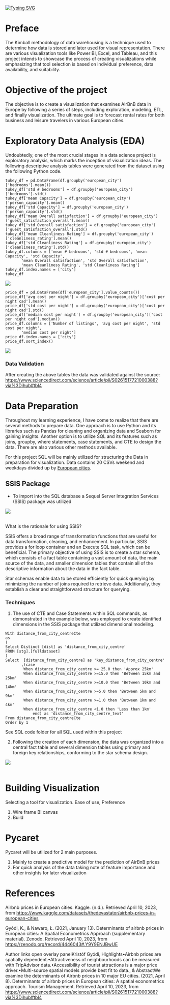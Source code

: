 [![Typing SVG](https://readme-typing-svg.herokuapp.com?font=Fira+Code&size=50&pause=1000&color=000000&background=EBEBEB00&width=1500&height=200&lines=Creating+Business+Intelligence+Visualization)](https://git.io/typing-svg)

# Preface
The Kimball methodology of data warehousing is a technique used to determine how data is stored and later used for visual representation. There are various visualization tools like Power BI, Excel, and Tableau, and this project intends to showcase the process of creating visualizations while emphasizing that tool selection is based on individual preference, data availability, and suitability. 

# Objective of the project
The objective is to create a visualization that examines AirBnB data in Europe by following a series of steps, including exploration, modeling, ETL, and finally visualization. The ultimate goal is to forecast rental rates for both business and leisure travelers in various European cities.

# Exploratory Data Analysis (EDA)
Undoubtedly, one of the most crucial stages in a data science project is exploratory analysis, which marks the inception of visualization ideas. The following descriptive analysis tables were generated from the dataset using the following Python code.

```
tukey_df = pd.DataFrame(df.groupby('european_city')['bedrooms'].mean())
tukey_df['std # bedrooms'] = df.groupby('european_city')['bedrooms'].std()
tukey_df['mean Capacity'] = df.groupby('european_city')['person_capacity'].mean()
tukey_df['std Capacity'] = df.groupby('european_city')['person_capacity'].std()
tukey_df['mean Overall satisfaction'] = df.groupby('european_city')['guest_satisfaction_overall'].mean()
tukey_df['std Overall satisfaction'] = df.groupby('european_city')['guest_satisfaction_overall'].std()
tukey_df['mean Cleanliness Rating'] = df.groupby('european_city')['cleanliness_rating'].mean()
tukey_df['std Cleanliness Rating'] = df.groupby('european_city')['cleanliness_rating'].std()
tukey_df.columns = ['mean # bedrooms', 'std # bedrooms', 'mean Capacity', 'std Capacity',
       'mean Overall satisfaction', 'std Overall satisfaction',
       'mean Cleanliness Rating', 'std Cleanliness Rating']
tukey_df.index.names = ['city']
tukey_df
```
<img src="https://github.com/Piettro314/Data-Visualization--AirBnB-Europe/blob/main/Media%20Content/Descriptive%20table.png" align="center">

```
price_df = pd.DataFrame(df['european_city'].value_counts())
price_df['avg cost per night'] = df.groupby('european_city')['cost per night cad'].mean()
price_df['std cost per night'] = df.groupby('european_city')['cost per night cad'].std()
price_df['median cost per night'] = df.groupby('european_city')['cost per night cad'].median()
price_df.columns = ['Number of listings', 'avg cost per night', 'std cost per night',
       'median cost per night']
price_df.index.names = ['city']
price_df.sort_index()
```

<img src="https://github.com/Piettro314/Data-Visualization--AirBnB-Europe/blob/main/Media%20Content/Descriptive%20cost%20table.png" align="center">



### Data Validation 
After creating the above tables the data was validated against the source: https://www.sciencedirect.com/science/article/pii/S0261517721000388?via%3Dihub#tbl4

# Data Preparation
Throughout my learning experience, I have come to realize that there are several methods to prepare data. One approach is to use Python and its libraries such as Pandas for cleaning and organizing data and Seaborn for gaining insights. Another option is to utilize SQL and its features such as joins, groupby, where statements, case statements, and CTE to design the data. There are also various other methods available.

For this project SQL will be mainly utilized for structuring the Data in preparation for visualization. Data contains 20 CSVs weekend and weekdays divided up by [European cities](https://zenodo.org/record/4446043#.Y9Y9ENJBwUE).
## SSIS Package
* To import into the SQL database a Sequel Server Integration Services (SSIS) package was utilized

<div>
<img src="https://github.com/Piettro314/Data-Visualization--AirBnB-Europe/blob/main/Media%20Content/SSIS2.gif" align="center">
</div>
<br>

<p>
What is the rationale for using SSIS?
</p>
<p>
SSIS offers a broad range of transformation functions that are useful for data transformation, cleaning, and enhancement. In particular, SSIS provides a for loop container and an Execute SQL task, which can be beneficial. The primary objective of using SSIS is to create a star schema, which consists of a fact table containing a vast amount of data, the main source of the data, and smaller dimension tables that contain all of the descriptive information about the data in the fact table.
</p>
<p>
Star schemas enable data to be stored efficiently for quick querying by minimizing the number of joins required to retrieve data. Additionally, they establish a clear and straightforward structure for querying.
</p>

### Techniques

1) The use of CTE and Case Statements within SQL commands, as demonstrated in the example below, was employed to create identified dimensions in the SSIS package that utilized dimensional modeling.

```
With distance_from_city_centreCte
as
(
Select Distinct [dist] as 'distance_from_city_centre'
FROM [stg].[fulldataset]
)
Select  [distance_from_city_centre] as 'key_distance_from_city_centre'
	   ,(case 
		When distance_from_city_centre >= 25.0 then 'Approx 25km'
		When distance_from_city_centre >=15.0 then 'Between 15km and 25km'
		When distance_from_city_centre >=10.0 then 'Between 10km and 14km'
		When distance_from_city_centre >=5.0 then 'Between 5km and 9km'
		When distance_from_city_centre >=1.0 then 'Between 1km and 4km'
		When distance_from_city_centre <1.0 then 'Less than 1km'
			end) as 'distance_from_city_centre_text'
From distance_from_city_centreCte
Order by 1

```
See SQL code folder for all SQL used within this project

2) Following the creation of each dimension, the data was organized into a central fact table and several dimension tables using primary and foreign key relationships, conforming to the star schema design.

<div>
<img src="https://github.com/Piettro314/Data-Visualization--AirBnB-Europe/blob/main/Media%20Content/Star%20Schema.gif" align="center">
</div>
<br>


# Building Visualization
Selecting a tool for visualization. Ease of use, Preference
1) Wire frame BI canvas
2) Build

# Pycaret
Pycaret will be utilized for 2 main purposes.
1) Mainly to create a predictive model for the prediction of AirBnB prices
2) For quick analysis of the data taking note of feature importance and other insights for later visualization

# References

Airbnb prices in European cities. Kaggle. (n.d.). Retrieved April 10, 2023, from https://www.kaggle.com/datasets/thedevastator/airbnb-prices-in-european-cities 

Gyódi, K., &amp; Nawaro, Ł. (2021, January 13). Determinants of airbnb prices in European cities: A Spatial Econometrics Approach (supplementary material). Zenodo. Retrieved April 10, 2023, from https://zenodo.org/record/4446043#.Y9Y9ENJBwUE 

Author links open overlay panelKristóf Gyódi, Highlights•Airbnb prices are spatially dependent.•Attractiveness of neighbourhoods can be measured with TripAdvisor data.•Accessibility of tourist attractions is a major price driver.•Multi-source spatial models provide best fit to data., &amp; AbstractWe examine the determinants of Airbnb prices in 10 major EU cities. (2021, April 8). Determinants of airbnb prices in European cities: A spatial econometrics approach. Tourism Management. Retrieved April 10, 2023, from https://www.sciencedirect.com/science/article/pii/S0261517721000388?via%3Dihub#tbl4 

